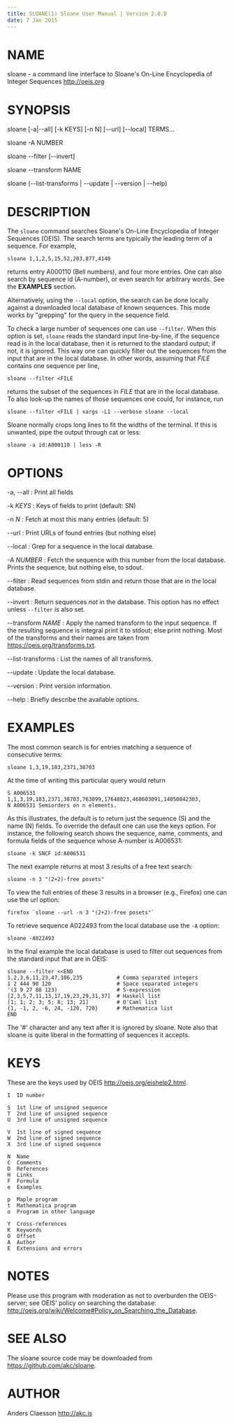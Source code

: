 ```yaml
---
title: SLOANE(1) Sloane User Manual | Version 2.0.0
date: 7 Jan 2015
---
```


# NAME

sloane - a command line interface to Sloane's
On-Line Encyclopedia of Integer Sequences <http://oeis.org>

# SYNOPSIS

sloane [-a|--all] [-k KEYS] [-n N] [--url] [--local] TERMS...

sloane -A NUMBER

sloane --filter [--invert]

sloane --transform NAME

sloane (--list-transforms | --update | --version | --help)

# DESCRIPTION

The `sloane` command searches Sloane's On-Line Encyclopedia of Integer
Sequences (OEIS). The search terms are typically the leading term of a
sequence. For example,

    sloane 1,1,2,5,15,52,203,877,4140

returns entry A000110 (Bell numbers), and four more entries.  One can
also search by sequence id (A-number), or even search for arbitrary
words. See the **EXAMPLES** section.

Alternatively, using the `--local` option, the search can be done
locally against a downloaded local database of known sequences. This
mode works by "grepping" for the query in the sequence field.

To check a large number of sequences one can use `--filter`.  When this
option is set, `sloane` reads the standard input line-by-line, if the
sequence read is in the local database, then it is returned to the
standard output; if not, it is ignored. This way one can quickly filter
out the sequences from the input that are in the local database. In
other words, assuming that *FILE* contains one sequence per line,

    sloane --filter <FILE

returns the subset of the sequences in *FILE* that are in the local
database. To also look-up the names of those sequences one could, for
instance, run

    sloane --filter <FILE | xargs -L1 --verbose sloane --local

Sloane normally crops long lines to fit the widths of the terminal. If
this is unwanted, pipe the output through cat or less:

    sloane -a id:A000110 | less -R

# OPTIONS

-a, --all
:   Print all fields

-k *KEYS*
:   Keys of fields to print (default: SN)

-n *N*
:   Fetch at most this many entries (default: 5)

--url
:   Print URLs of found entries (but nothing else)

--local
:   Grep for a sequence in the local database.

-A *NUMBER*
:   Fetch the sequence with this number from the local database. Prints
    the sequence, but nothing else, to sdout.

--filter
:   Read sequences from stdin and return those that are in the local
    database.

--invert
:   Return sequences *not* in the database. This option has no effect
    unless `--filter` is also set.

--transform *NAME*
:   Apply the named transform to the input sequence. If the resulting
    sequence is integral print it to stdout; else print nothing.
    Most of the transforms and their names are taken from
    <https://oeis.org/transforms.txt>.

--list-transforms
:   List the names of all transforms.

--update
:   Update the local database.

--version
:   Print version information.

--help
:   Briefly describe the available options.

# EXAMPLES

The most common search is for entries matching a sequence of consecutive terms:

    sloane 1,3,19,183,2371,38703

At the time of writing this particular query would return

    S A006531 1,1,3,19,183,2371,38703,763099,17648823,468603091,14050842303,
    N A006531 Semiorders on n elements.

As this illustrates, the default is to return just the sequence (S) and
the name (N) fields. To override the default one can use the keys
option. For instance, the following search shows the sequence, name,
comments, and formula fields of the sequence whose A-number is A006531:

    sloane -k SNCF id:A006531

The next example returns at most 3 results of a free text search:

    sloane -n 3 "(2+2)-free posets"

To view the full entries of these 3 results in a browser (e.g., Firefox)
one can use the url option:

    firefox `sloane --url -n 3 "(2+2)-free posets"`

To retrieve sequence A022493 from the local database use the `-A` option:

    sloane -A022493

In the final example the local database is used to filter out sequences
from the standard input that are in OEIS:

    sloane --filter <<END
    1,2,3,6,11,23,47,106,235           # Comma separated integers
    1 2 444 90 120                     # Space separated integers
    '(3 9 27 88 123)                   # S-expression
    [2,3,5,7,11,13,17,19,23,29,31,37]  # Haskell list
    [1; 1; 2; 3; 5; 8; 13; 21]         # O'Caml list
    {1, -1, 2, -6, 24, -120, 720}      # Mathematica list
    END

The '#' character and any text after it is ignored by sloane. Note also
that sloane is quite liberal in the formatting of sequences it accepts.

# KEYS

These are the keys used by OEIS <http://oeis.org/eishelp2.html>.

    I  ID number

    S  1st line of unsigned sequence
    T  2nd line of unsigned sequence
    U  3rd line of unsigned sequence

    V  1st line of signed sequence
    W  2nd line of signed sequence
    X  3rd line of signed sequence

    N  Name
    C  Comments
    D  References
    H  Links
    F  Formula
    e  Examples

    p  Maple program
    t  Mathematica program
    o  Program in other language

    Y  Cross-references
    K  Keywords
    O  Offset
    A  Author
    E  Extensions and errors

# NOTES

Please use this program with moderation as not to overburden the
OEIS-server; see OEIS' policy on searching the database:
<http://oeis.org/wiki/Welcome#Policy_on_Searching_the_Database>.

# SEE ALSO

The sloane source code may be downloaded from
<https://github.com/akc/sloane>.

# AUTHOR

Anders Claesson <http://akc.is>
